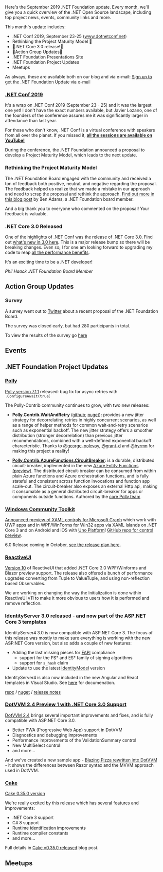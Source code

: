 Here's the September 2019 .NET Foundation update. Every month, we'll give you a quick overview of the .NET Open Source landscape, including top project news, events, community links and more.

This month's update includes:

* .NET Conf 2019, September 23-25 (www.dotnetconf.net)
* Rethinking the Project Maturity Model 🤔
* 🎉.NET Core 3.0 release!🎉 
* 🚀Action Group Updates🚀
* .NET Foundation Presentations Site
* .NET Foundation Project Updates
* Meetups

As always, these are available both on our blog and via e-mail: [Sign up to get the .NET Foundation Update via e-mail](http://eepurl.com/dhL_qb)

### [.NET Conf 2019](https://www.dotnetconf.net)

It's a wrap on .NET Conf 2019 (September 23 - 25) and it was the largest one yet! I don't have the exact numbers available, but Javier Lozano, one of the founders of the conference assures me it was significantly larger in attendance than last year. 

For those who don't know, .NET Conf is a virtual conference with speakers from all over the planet. If you missed it, [__all the sessions are available on YouTube!__](https://www.youtube.com/playlist?list=PLReL099Y5nRd04p81Q7p5TtyjCrj9tz1t)

During the conference, the .NET Foundation announced a proposal to develop a Project Maturity Model, which leads to the next update.

### Rethinking the Project Maturity Model

The .NET Foundation Board engaged with the community and received a ton of feedback both positive, neutral, and negative regarding the proposal. The feedback helped us realize that we made a mistake in our approach and need to scrap the proposal and rethink the approach. [Find out more in this blog post](https://dotnetfoundation.org/blog/2019/09/30/rethinking-project-maturity-as-a-community-process) by Ben Adams, a .NET Foundation board member.

And a big thank you to everyone who commented on the proposal! Your feedback is valuable.

### .NET Core 3.0 Released

One of the highlights of .NET Conf was the release of .NET Core 3.0. Find out [what's new in 3.0 here](https://docs.microsoft.com/en-us/dotnet/core/whats-new/dotnet-core-3-0). This is a major release bump so there will be breaking changes. Even so, I for one am looking forward to upgrading my code to reap [all the performance benefits](https://devblogs.microsoft.com/dotnet/performance-improvements-in-net-core-3-0/).

It's an exciting time to be a .NET developer!

_Phil Haack_
_.NET Foundation Board Member_

## Action Group Updates

### Survey

A survey went out to [Twitter](https://twitter.com/GlennCoder/status/1178140797255897089) about a recent proposal of the .NET Foundation Board.

The survey was closed early, but had 280 participants in total.

To view the results of the survey go [here](https://github.com/dotnet-foundation/project-maturity-model/issues/35)

## Events

## .NET Foundation Project Updates

### [Polly](https://github.com/App-vNext/Polly)

[Polly version 7.1.1](https://github.com/App-vNext/Polly/blob/master/CHANGELOG.md#711) released: bug fix for async retries with `.ConfigureAwait(true)`

The Polly-Contrib community continues to grow, with two new releases:

+ **Polly.Contrib.WaitAndRetry** ([github](https://github.com/Polly-Contrib/Polly.Contrib.WaitAndRetry); [nuget](https://www.nuget.org/packages/Polly.Contrib.WaitAndRetry)): provides a new jitter strategy for decorrelating retries in highly concurrent scenarios, as well as a range of helper methods for common wait-and-retry scenarios such as exponential backoff.  The new jitter strategy offers a smoother distribution (stronger decorrelation) than previous jitter recommendations, combined with a well-defined exponential backoff characteristic. Thanks to [@george-polevoy](https://github.com/george-polevoy), [@grant-d](https://github.com/grant-d) and [@hyrmn](https://github.com/hyrmn) for making this project a reality!

+ **[Polly.Contrib.AzureFunctions.CircuitBreaker](https://github.com/Polly-Contrib/Polly.Contrib.AzureFunctions.CircuitBreaker)**: is a durable, distributed circuit-breaker, implemented in the new [Azure Entity Functions (preview)](https://docs.microsoft.com/en-gb/azure/azure-functions/durable/durable-functions-entities).  The distributed circuit-breaker can be consumed from within plain Azure functions and Azure orchestration functions, and is fully stateful and consistent across function invocations and function app scale-out.  The circuit-breaker also exposes an external Http api, making it consumable as a general distributed circuit-breaker for apps or components outside functions. Authored by the [core Polly team](https://github.com/reisenberger).

### [Windows Community Toolkit](https://aka.ms/wct)

[Announced preview of XAML controls for Microsoft Graph](https://developer.microsoft.com/en-us/graph/blogs/announcing-xaml-controls-for-microsoft-graph-in-the-windows-community-toolkit/#.XYO6zQJlygk.twitter) which work with UWP apps and in WPF/WinForms for Win32 apps via XAML Islands on .NET Core 3 and on Android and iOS with [Uno Platform](https://platform.uno)! [GitHub repo for control preview](https://aka.ms/wgt).

6.0 Release coming in October, [see the release plan here](https://github.com/windows-toolkit/WindowsCommunityToolkit/issues/2989).

### [ReactiveUI](https://reactiveui.net)

[Version 10](https://github.com/reactiveui/ReactiveUI/releases/tag/10.0.1) of ReactiveUI that added .NET Core 3.0 WPF/Winforms and Blazor preview support. The release also offered a bunch of performance upgrades converting from Tuple to ValueTuple, and using non-reflection based Observables.

We are working on changing the way the Initialization is done within ReactiveUI v11 to make it more obvious to users how it is performed and remove reflection.

### IdentityServer 3.0 released - and now part of the ASP.NET Core 3 templates
IdentityServer4 3.0 is now compatible with ASP.NET Core 3. The focus of this release was mostly to make sure everything is working with the new ASP.NET Core version, but also adds a couple of new features:

* Adding the last missing pieces for [FAPI](https://openid.net/wg/fapi/) compliance
   * support for the PS* and ES* family of signing algorithms
   * support for `s_hash` claim
* Update to use the latest [IdentityModel](https://github.com/IdentityModel/IdentityModel) version

IdentityServer4 is also now included in the new Angular and React templates in Visual Studio. See [here](https://docs.microsoft.com/en-us/aspnet/core/security/authentication/identity-api-authorization) for documenation.

[repo](https://github.com/IdentityServer/IdentityServer4) / [nuget](https://www.nuget.org/packages/IdentityServer4/) / [release notes](https://github.com/IdentityServer/IdentityServer4/releases)

### [DotVVM 2.4 Preview 1 with .NET Core 3.0 Support](https://www.dotvvm.com/blog/63/DotVVM-2-4-0-preview01-with-support-for-NET-Core-3-0)

[DotVVM 2.4](https://www.dotvvm.com/blog/63/DotVVM-2-4-0-preview01-with-support-for-NET-Core-3-0) brings several important improvements and fixes, and is fully compatible with ASP.NET Core 3.0.

* Better PWA (Progressive Web App) support in DotVVM
* Diagnostics and debugging improvements
* Performance improvements of the ValidationSummary control
* New MultiSelect control
* and more...

And we've created a new sample app - [Blazing Pizza rewritten into DotVVM](https://github.com/riganti/dotvvm-samples-blazingpizza) - it shows the differences between Razor syntax and the MVVM approach used in DotVVM.

### [Cake](https://github.com/cake-build/cake)

[Cake 0.35.0 version](https://cakebuild.net/blog/2019/09/cake-v0.35.0-released)

We're really excited by this release which has several features and improvements:

* .NET Core 3 support
* C# 8 support
* Runtime identification improvements
* Runtime compiler constants
* and more...

Full details in [Cake v0.35.0 released](https://cakebuild.net/blog/2019/09/cake-v0.35.0-released) blog post.

## Meetups
